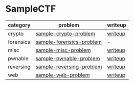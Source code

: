 # SampleCTF

category | problem | writeup
--- | --- | ---
crypto | [sample-crypto-problem](crypto/sample-crypto-problem) | [writeup](crypto/sample-crypto-problem/writeup.md)
forensics | [sample-forensics-problem](forensics/sample-forensics-problem) | -
misc | [sample-misc-problem](misc/sample-misc-problem) | [writeup](misc/sample-misc-problem/writeup.md)
pwnable | [sample-pwnable-problem](pwnable/sample-pwnable-problem) | [writeup](pwnable/sample-pwnable-problem/writeup.md)
reversing | [sample-reversing-problem](reversing/sample-reversing-problem) | [writeup](reversing/sample-reversing-problem/writeup.md)
web | [sample-web-problem](web/sample-web-problem) | [writeup](web/sample-web-problem/writeup.md)
